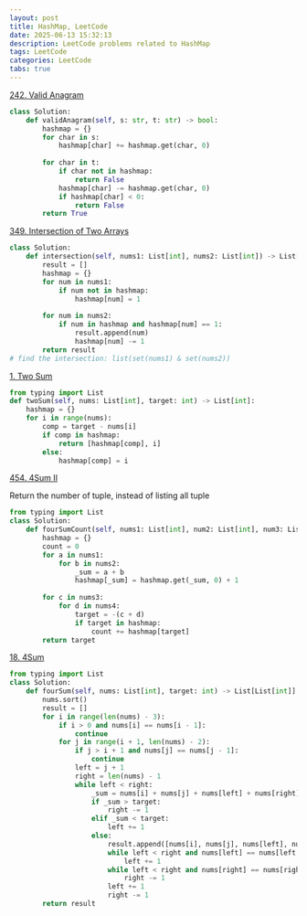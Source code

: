 ```yaml
---
layout: post
title: HashMap, LeetCode
date: 2025-06-13 15:32:13
description: LeetCode problems related to HashMap
tags: LeetCode
categories: LeetCode
tabs: true
---
```

[242. Valid Anagram](https://leetcode.com/problems/valid-anagram/description/)


```python
class Solution:
    def validAnagram(self, s: str, t: str) -> bool:
        hashmap = {}
        for char in s:
            hashmap[char] += hashmap.get(char, 0)
        
        for char in t:
            if char not in hashmap:
                return False
            hashmap[char] -= hashmap.get(char, 0)
            if hashmap[char] < 0:
                return False
        return True
```
[349. Intersection of Two Arrays](https://leetcode.com/problems/intersection-of-two-arrays/description/)
```python
class Solution:
    def intersection(self, nums1: List[int], nums2: List[int]) -> List[int]:
        result = []
        hashmap = {}
        for num in nums1:
            if num not in hashmap:
                hashmap[num] = 1
        
        for num in nums2:
            if num in hashmap and hashmap[num] == 1:
                result.append(num)
                hashmap[num] -= 1
        return result
# find the intersection: list(set(nums1) & set(nums2))
```

[1. Two Sum](https://leetcode.com/problems/two-sum/description/)
```python
from typing import List
def twoSum(self, nums: List[int], target: int) -> List[int]:
    hashmap = {}
    for i in range(nums):
        comp = target - nums[i]
        if comp in hashmap:
            return [hashmap[comp], i]
        else:
            hashmap[comp] = i
```

[454. 4Sum II](https://leetcode.com/problems/4sum-ii/description/)

Return the number of tuple, instead of listing all tuple

```python
from typing import List
class Solution:
    def fourSumCount(self, nums1: List[int], num2: List[int], num3: List[int], num4: List[int]) -> int:
        hashmap = {}
        count = 0
        for a in nums1:
            for b in nums2:
                _sum = a + b
                hashmap[_sum] = hashmap.get(_sum, 0) + 1
        
        for c in nums3:
            for d in nums4:
                target = -(c + d)
                if target in hashmap:
                    count += hashmap[target]
        return target
```

[18. 4Sum](https://leetcode.com/problems/4sum/description/)
```python
from typing import List
class Solution:
    def fourSum(self, nums: List[int], target: int) -> List[List[int]]:
        nums.sort()
        result = []
        for i in range(len(nums) - 3):
            if i > 0 and nums[i] == nums[i - 1]:
                continue
            for j in range(i + 1, len(nums) - 2):
                if j > i + 1 and nums[j] == nums[j - 1]:
                    continue
                left = j + 1
                right = len(nums) - 1
                while left < right:
                    _sum = nums[i] + nums[j] + nums[left] + nums[right]
                    if _sum > target:
                        right -= 1
                    elif _sum < target:
                        left += 1
                    else:
                        result.append([nums[i], nums[j], nums[left], nums[right]])
                        while left < right and nums[left] == nums[left + 1]:
                            left += 1
                        while left < right and nums[right] == nums[right - 1]:
                            right -= 1
                        left += 1
                        right -= 1
        return result
```